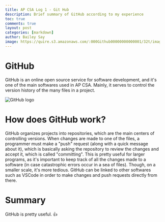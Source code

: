 ```yaml
---
title: AP CSA Log 1 - Git Hub
description: Brief summary of GitHub according to my experience
toc: true
comments: true
layout: post
categories: [markdown]
author: Bailey Say
image: https://quire.s3.amazonaws.com/:000Github00000000000001/32t/image.jpg
---
```


# GitHub

GitHub is an online open source service for software development, and it's one of the main softwares used in AP CSA.
Mainly, it serves to control the version history of the many files in a project.

![GitHub logo](https://1000logos.net/wp-content/uploads/2018/11/GitHub-logo.jpg)

# How does GitHub work?

GitHub organizes projects into repositories, which are the main centers of controlling versions.
When changes are made to one of the files, a programmer must make a "push" request (along with a quick message about it), which is basically asking the repository to review the changes and accept it, which is called "committing". 
This is pretty useful for larger programs, as it's important to keep track of all the changes made to a software (in case catastrophic errors occur in a sea of files). Though, on a smaller scale, it's more tedious.
GitHub can be linked to other softwares such as VSCode in order to make changes and push requests directly from there.

# Summary

GitHub is pretty useful. 👍
